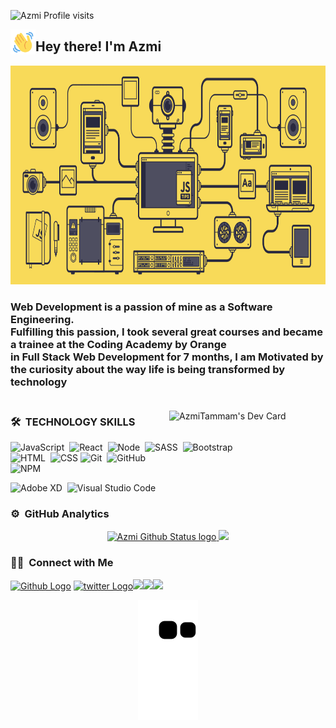 <p align="left"> <img src="https://komarev.com/ghpvc/?username=azmitammam&style=plastic&label=Profile+visits&color=red"alt="Azmi Profile visits" /> </p>
<p align="center">
<img alt="Night Coding" src="./assets/wave-hello.gif" width='40' align="left" />
<h2>Hey there! I'm Azmi</h2>
<img height="350px" width="1000px" src="./assets/js.gif">

### Web Development is a passion of mine as a Software Engineering. </br> Fulfilling this passion, I took several great courses and became a trainee at the Coding Academy by Orange </br> in Full Stack Web Development for 7 months, I am Motivated by the curiosity about the way life is being transformed by technology </br></br>


<a href="https://app.daily.dev/AzmiTammam"><img src="https://api.daily.dev/devcards/020e83d75b414a48a73292a20f5487f6.png?r=05f" width="250px" align="right" alt="AzmiTammam's Dev Card"/></a>
### 🛠 &nbsp;TECHNOLOGY SKILLS

![JavaScript](https://img.shields.io/badge/-JavaScript-05122A?style=flat&logo=javascript)&nbsp;
![React](https://img.shields.io/badge/-React.js-05122A?style=flat&logo=react)&nbsp;
![Node](https://img.shields.io/badge/-Node.js-05122A?style=flat&logo=node.js)&nbsp;
![SASS](https://img.shields.io/badge/-SASS-05122A?style=flat&logo=sass)&nbsp;
![Bootstrap](https://img.shields.io/badge/-Bootstrap-05122A?style=flat&logo=bootstrap&logoColor=563D7C)&nbsp;\
![HTML](https://img.shields.io/badge/-HTML-05122A?style=flat&logo=HTML5)&nbsp;
![CSS](https://img.shields.io/badge/-CSS-05122A?style=flat&logo=CSS3&logoColor=1572B6)
![Git](https://img.shields.io/badge/-Git-05122A?style=flat&logo=git)&nbsp;
![GitHub](https://img.shields.io/badge/-GitHub-05122A?style=flat&logo=github)&nbsp;\
![NPM](https://img.shields.io/badge/-NPM-05122A?style=flat&logo=npm)&nbsp;

![Adobe XD](https://img.shields.io/badge/-Adobe%20XD-05122A?style=flat&logo=adobexd)&nbsp;
![Visual Studio Code](https://img.shields.io/badge/-Visual%20Studio%20Code-05122A?style=flat&logo=visual-studio-code&logoColor=007ACC)



### ⚙️ &nbsp;GitHub Analytics

<p align="center">

<a href="https://github.com/azmitammam">
<img height="165em" src="https://github-readme-stats.vercel.app/api?username=azmitammam&include_all_commits=true&show_icons=true&count_private=true&theme=algolia" alt="Azmi Github Status logo" />
<img height="165em" src="https://github-readme-stats-eight-theta.vercel.app/api/top-langs/?username=azmitammam&layout=compact&langs_count=8&theme=algolia" />
</a>
</p>

### 🤝🏻 &nbsp;Connect with Me

<p align="center">

<a href="https://github.com/AzmiTammam"> <img src="https://img.shields.io/github/followers/AzmiTammam?style=social" alt="Github Logo"></a>
<a href="https://twitter.com/intent/follow?screen_name=azzmmii"> <img src="https://img.shields.io/twitter/follow/Azzmmii?style=social" alt="twitter Logo"></a><a href="mailto:azmitammam@gmail.com"><img src="https://img.shields.io/badge/-AzmiTammam@gmail.com-D14836?style=flat&logo=Gmail&logoColor=white" /></a><a href="https://www.linkedin.com/in/azmitammam/"><img src="https://img.shields.io/badge/-Azmi%20Tammam-0077B5?style=flat&logo=Linkedin&logoColor=white" /></a><a href="https://dev.to/azmitammam"><img src="https://img.shields.io/badge/-AzmiTammam-0A0A0A?style=flat&logo=dev.to&logoColor=white" /></a>

</p>
</a>
<div align="center"> <img src="https://raw.githubusercontent.com/muhiqsimui/muhiqsimui/output/github-contribution-grid-snake.svg" /></div>
